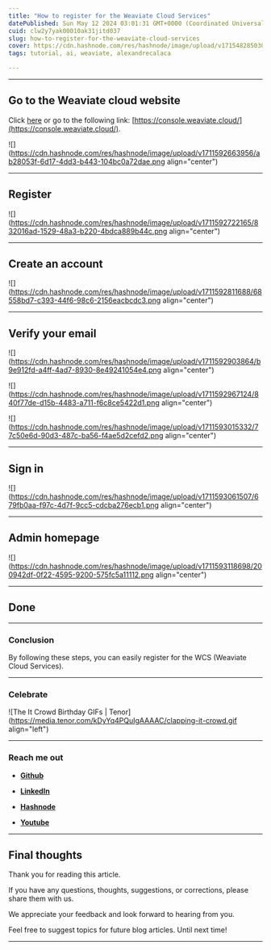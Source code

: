 ```yaml
---
title: "How to register for the Weaviate Cloud Services"
datePublished: Sun May 12 2024 03:01:31 GMT+0000 (Coordinated Universal Time)
cuid: clw2y7yak00010ak31jitd037
slug: how-to-register-for-the-weaviate-cloud-services
cover: https://cdn.hashnode.com/res/hashnode/image/upload/v1715482850308/cd7b1759-aa51-48ca-9b97-50382b97ef5d.png
tags: tutorial, ai, weaviate, alexandrecalaca

---
```


---

## Go to the Weaviate cloud website

Click [here](https://console.weaviate.cloud/) or go to the following link: [https://console.weaviate.cloud/](https://console.weaviate.cloud/).

![](https://cdn.hashnode.com/res/hashnode/image/upload/v1711592663956/ab28053f-6d17-4dd3-b443-104bc0a72dae.png align="center")

---

## Register

![](https://cdn.hashnode.com/res/hashnode/image/upload/v1711592722165/832016ad-1529-48a3-b220-4bdca889b44c.png align="center")

---

## Create an account

![](https://cdn.hashnode.com/res/hashnode/image/upload/v1711592811688/68558bd7-c393-44f6-98c6-2156eacbcdc3.png align="center")

---

## Verify your email

![](https://cdn.hashnode.com/res/hashnode/image/upload/v1711592903864/b9e912fd-a4ff-4ad7-8930-8e49241054e4.png align="center")

![](https://cdn.hashnode.com/res/hashnode/image/upload/v1711592967124/840f77de-d15b-4483-a711-f6c8ce5422d1.png align="center")

![](https://cdn.hashnode.com/res/hashnode/image/upload/v1711593015332/77c50e6d-90d3-487c-ba56-f4ae5d2cefd2.png align="center")

---

## Sign in

![](https://cdn.hashnode.com/res/hashnode/image/upload/v1711593061507/679fb0aa-f97c-4d7f-9cc5-cdcba276ecb1.png align="center")

---

## Admin homepage

![](https://cdn.hashnode.com/res/hashnode/image/upload/v1711593118698/200942df-0f22-4595-9200-575fc5a11112.png align="center")

---

## Done

---

### Conclusion

By following these steps, you can easily register for the WCS (Weaviate Cloud Services).

---

### **Celebrate**

![The It Crowd Birthday GIFs | Tenor](https://media.tenor.com/kDyYq4PQuIgAAAAC/clapping-it-crowd.gif align="left")

---

### **Reach me out**

* [**Github**](https://github.com/alexcalaca)
    
* [**LinkedIn**](https://linkedin.com/in/alexandrecalacaofficial)
    
* [**Hashnode**](https://hashnode.com/onboard?next=/@alexandrecalaca)
    
* [**Youtube**](https://www.youtube.com/@alexandrecalacaofficial)
    

---

## Final thoughts

Thank you for reading this article.

If you have any questions, thoughts, suggestions, or corrections, please share them with us.

We appreciate your feedback and look forward to hearing from you.

Feel free to suggest topics for future blog articles. Until next time!

---